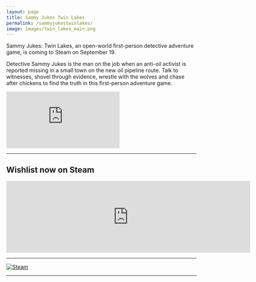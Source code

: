 ```yaml
---
layout: page
title: Sammy Jukes Twin Lakes
permalink: /sammyjukestwinlakes/
image: images/twin_lakes_main.png
---
```


Sammy Jukes: Twin Lakes, an open-world first-person detective adventure game, is coming to Steam on September 19.

Detective Sammy Jukes is the man on the job when an anti-oil activist is reported missing in a small town on the new oil pipeline route. Talk to witnesses, shovel through evidence, wrestle with the wolves and chase after chickens to find the truth in this first-person adventure game.

<iframe src="https://www.youtube.com/embed/SMYAAVYfVjg?si=luuCxcMUDIccwyuc" frameborder="0" allowfullscreen></iframe>

***

## Wishlist now on Steam

<iframe src="https://store.steampowered.com/widget/3058620/" frameborder="0" width="646" height="190" align="center"></iframe>

*** 

[![Steam]({{site.baseurl}}/images/steam.png)](https://store.steampowered.com/app/3058620/Sammy_Jukes_Twin_Lakes/)

***